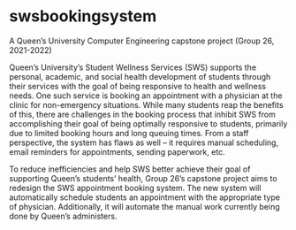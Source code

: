 # swsbookingsystem
A Queen’s University Computer Engineering capstone project (Group 26, 2021-2022)

Queen’s University’s Student Wellness Services (SWS) supports the personal, academic, and social health development of students through their services with the goal of being responsive to health and wellness needs. One such service is booking an appointment with a physician at the clinic for non-emergency situations. While many students reap the benefits of this, there are challenges in the booking process that inhibit SWS from accomplishing their goal of being optimally responsive to students, primarily due to limited booking hours and long queuing times. From a staff perspective, the system has flaws as well – it requires manual scheduling, email reminders for appointments, sending paperwork, etc.

To reduce inefficiencies and help SWS better achieve their goal of supporting Queen’s students’ health, Group 26’s capstone project aims to redesign the SWS appointment booking system. The new system will automatically schedule students an appointment with the appropriate type of physician. Additionally, it will automate the manual work currently being done by Queen’s administers. 
